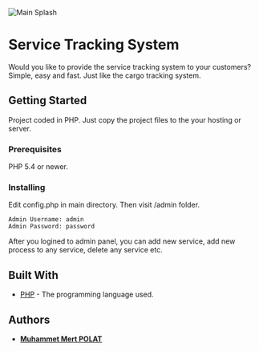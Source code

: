 ![Main Splash](https://repository-images.githubusercontent.com/186533069/3195d200-760f-11e9-9f6e-909b50b79cce)

# Service Tracking System

Would you like to provide the service tracking system to your customers? Simple, easy and fast. Just like the cargo tracking system.

## Getting Started

Project coded in PHP. Just copy the project files to the your hosting or server.

### Prerequisites

PHP 5.4 or newer.

### Installing

Edit config.php in main directory. Then visit /admin folder.

```
Admin Username: admin
Admin Password: password
```
After you logined to admin panel, you can add new service, add new process to any service, delete any service etc.

## Built With

* [PHP](http://www.php.net) - The programming language used.

## Authors

* **[Muhammet Mert POLAT](http://muhammedmertpolat.com)**

